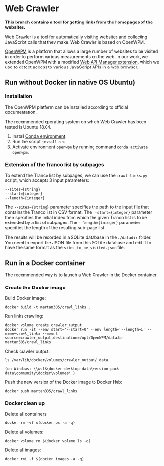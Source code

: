 # Web Crawler

**This branch contains a tool for getting links from the homepages of the websites.**

Web Crawler is a tool for automatically visiting websites and collecting JavaScript calls that they make. Web Crawler is based on OpenWPM.

[OpenWPM](https://github.com/openwpm/OpenWPM) is a platform that allows a large number of websites to be visited in order to perform various measurements on the web.
In our work, we extended OpenWPM with a modified [Web API Manager extension](https://github.com/pes10k/web-api-manager), which we use to detect access to various JavaScript APIs in a web browser.



## Run without Docker (in native OS Ubuntu)

### Installation

The OpenWPM platform can be installed according to official documentation.

The recommended operating system on which Web Crawler has been tested is Ubuntu 18.04.

1) Install [Conda environment](https://docs.conda.io/en/latest/miniconda.html).
1) Run the script `install.sh`.
1) Activate environment `openwpm` by running command `conda activate openwpm`.

### Extension of the Tranco list by subpages
To extend the Tranco list by subpages, we can use the `crawl-links.py` script, which accepts 3 input parameters:

````
--sites={string}
--start={integer}
--length={integer}
````

The `--sites={string}` parameter specifies the path to the input file that contains the Tranco list in CSV format.
The `--start={integer}` parameter then specifies the initial index from which the given Tranco list is to be extended by a list of subpages.
The `--length={integer}` parameter specifies the length of the resulting sub-page list.

The results will be recorded in a SQLite database in the `./datadir` folder.
You need to export the JSON file from this SQLite database and edit it to have the same format as the `sites_to_be_visited.json` file.


## Run in a Docker container

The recommended way is to launch a Web Crawler in the Docker container.

### Create the Docker image

Build Docker image:

```
docker build -t martan305/crawl_links .
```

Run links crawling:

```
docker volume create crawler_output
docker run -it --env start='--start=0' --env length='--length=1' --name=crawl_links --mount source=crawler_output,destination=/opt/OpenWPM/datadir martan305/crawl_links
```

Check crawler output:

```
ls /var/lib/docker/volumes/crawler_output/_data

(on Windows: \\wsl$\docker-desktop-data\version-pack-data\community\docker\volumes\ )
```

Push the new version of the Docker image to Docker Hub:

```
docker push martan305/crawl_links
```


### Docker clean up

Delete all containers:
```
docker rm -vf $(docker ps -a -q)
```

Delete all volumes:
```
docker volume rm $(docker volume ls -q)
```

Delete all images:
```
docker rmi -f $(docker images -a -q)
```

